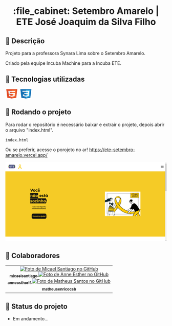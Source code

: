<h1 align="center">:file_cabinet: Setembro Amarelo | ETE José Joaquim da Silva Filho</h1>

## :memo: Descrição
Projeto para a professora Synara Lima sobre o Setembro Amarelo.

Criado pela equipe Incuba Machine para a Incuba ETE.

## :wrench: Tecnologias utilizadas
<div align="left">
  <img align="center" alt="HTML" height="30" width="40" src="https://raw.githubusercontent.com/devicons/devicon/master/icons/html5/html5-original.svg">
  <img align="center" alt="CSS" height="30" width="40" src="https://raw.githubusercontent.com/devicons/devicon/master/icons/css3/css3-original.svg">
</div>

## :rocket: Rodando o projeto
Para rodar o repositório é necessário baixar e extrair o projeto, depois abrir o arquivo "index.html".
```
index.html
```

Ou se preferir, acesse o porojeto no ar!
https://ete-setembro-amarelo.vercel.app/

![Foto do projeto rodando](/assets/images/screenshot.png)

## :handshake: Colaboradores
<table>
  <tr>
    <td align="center">
      <a href="http://github.com/micaelsantiago">
        <img src="https://avatars.githubusercontent.com/u/83787168?v=4" width="100px;" alt="Foto de Micael Santiago no GitHub"/><br>
        <sub>
          <b>micaelsantiago</b>
        </sub>
      </a>
      <a href="https://github.com/anneestherlf">
        <img src="https://avatars.githubusercontent.com/u/102173382?v=4" width="100px;" alt="Foto de Anne Esther no GitHub"/><br>
        <sub>
          <b>anneestherlf</b>
        </sub>
      </a>
      <a href="https://github.com/matheusenricocsb">
        <img src="https://avatars.githubusercontent.com/u/102174772?v=4" width="100px;" alt="Foto de Matheus Santos no GitHub"/><br>
        <sub>
          <b>matheusenricocsb</b>
        </sub>
      </a>
    </td>
  </tr>
</table>

## :dart: Status do projeto
<!-- * Concluído! :ballot_box_with_check: -->
* Em andamento...